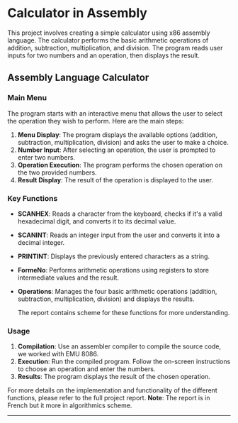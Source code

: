 # Calculator in Assembly

This project involves creating a simple calculator using x86 assembly language. The calculator performs the basic arithmetic operations of addition, subtraction, multiplication, and division. The program reads user inputs for two numbers and an operation, then displays the result.

## Assembly Language Calculator

### Main Menu
The program starts with an interactive menu that allows the user to select the operation they wish to perform. Here are the main steps:

1. **Menu Display**: The program displays the available options (addition, subtraction, multiplication, division) and asks the user to make a choice.
2. **Number Input**: After selecting an operation, the user is prompted to enter two numbers.
3. **Operation Execution**: The program performs the chosen operation on the two provided numbers.
4. **Result Display**: The result of the operation is displayed to the user.

### Key Functions
- **SCANHEX**: Reads a character from the keyboard, checks if it's a valid hexadecimal digit, and converts it to its decimal value.
- **SCANINT**: Reads an integer input from the user and converts it into a decimal integer.
- **PRINTINT**: Displays the previously entered characters as a string.
- **FormeNo**: Performs arithmetic operations using registers to store intermediate values and the result.
- **Operations**: Manages the four basic arithmetic operations (addition, subtraction, multiplication, division) and displays the results.

  The report contains scheme for these functions for more understanding.

### Usage
1. **Compilation**: Use an assembler compiler to compile the source code, we worked with EMU 8086.
2. **Execution**: Run the compiled program. Follow the on-screen instructions to choose an operation and enter the numbers.
3. **Results**: The program displays the result of the chosen operation.


For more details on the implementation and functionality of the different functions, please refer to the full project report. **Note**: The report is in French but it more in algorithmics scheme.

---
